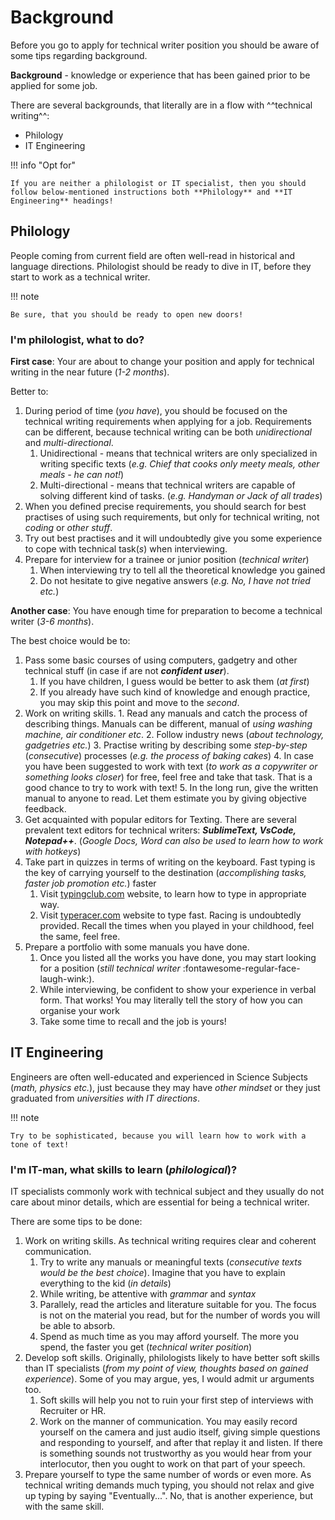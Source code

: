 # Background


Before you go to apply for technical writer position you should be aware of some tips regarding background. 

 **Background** - knowledge or experience that has been gained prior to be applied for some job.


There are several backgrounds, that literally are in a flow with ^^technical writing^^:

- Philology
- IT Engineering


!!! info "Opt for"

    If you are neither a philologist or IT specialist, then you should follow below-mentioned instructions both **Philology** and **IT Engineering** headings!

## Philology

People coming from current field are often well-read in historical and language directions. Philologist should be ready to dive in IT, before they start to work as a technical writer.

!!! note

    Be sure, that you should be ready to open new doors!

### I'm philologist, what to do?

**First case**: Your are about to change your position and apply for technical writing in the near future (*1-2 months*). 

Better to:

  1. During period of time (*you have*), you should be focused on the technical writing requirements when applying for a job. Requirements can be different, because technical writing can be both *unidirectional* and *multi-directional*.
     1. Unidirectional - means that technical writers are only specialized in writing specific texts (*e.g. Chief that cooks only meety meals, other meals - he can not!*)
     2. Multi-directional - means that technical writers are capable of solving different kind of tasks. (*e.g. Handyman or Jack of all trades*)
  2. When you defined precise requirements, you should search for best practises of using such requirements, but only for technical writing, not *coding* or *other stuff*.
  3. Try out best practises and it will undoubtedly give you some experience to cope with technical task(*s*) when interviewing.
  4. Prepare for interview for a trainee or junior position (*technical writer*)
     1. When interviewing try to tell all the theoretical knowledge you gained
     2. Do not hesitate to give negative answers (*e.g. No, I have not tried etc.*)


**Another case**: You have enough time for preparation to become a technical writer (*3-6 months*).

The best choice would be to:

  1. Pass some basic courses of using computers, gadgetry and other technical stuff (in case if are not ***confident user***).
     1.  If you have children, I guess would be better to ask them (*at first*)
     2.  If you already have such kind of knowledge and enough practice, you may skip this point and move to the *second*.
  2.  Work on writing skills.
    1. Read any manuals and catch the process of describing things. Manuals can be different, manual of *using washing machine, air conditioner etc*.
    2. Follow industry news (*about technology, gadgetries etc.*)
    3. Practise writing by describing some *step-by-step* (*consecutive*) processes (*e.g. the process of baking cakes*)
    4. In case you have been suggested to work with text (*to work as a copywriter or something looks closer*) for free, feel free and take that task. That is a good chance to try to work with text!
    5. In the long run, give the written manual to anyone to read. Let them estimate you by giving objective feedback.
  3. Get acquainted with popular editors for Texting. There are several prevalent text editors for technical writers: ***SublimeText, VsCode, Notepad++***. (*Google Docs, Word can also be used to learn how to work with hotkeys*)
  4. Take part in quizzes in terms of writing on the keyboard. Fast typing is the key of carrying yourself to the destination (*accomplishing tasks, faster job promotion etc.*) faster
     1. Visit [typingclub.com](typingclub.com) website, to learn how to type in appropriate way.
     2. Visit [typeracer.com](typeracer.com) website to type fast. Racing is undoubtedly provided. Recall the times when you played in your childhood, feel the same, feel free.
  5. Prepare a portfolio with some manuals you have done.
     1. Once you listed all the works you have done, you may start looking for a position (*still technical writer*
:fontawesome-regular-face-laugh-wink:).
     1. While interviewing, be confident to show your experience in verbal form. That works! You may literally tell the story of how you can organise your work
     2. Take some time to recall and the job is yours!

## IT Engineering

Engineers are often well-educated and experienced in Science Subjects (*math, physics etc.*), just because they may have *other mindset* or they just graduated from *universities with IT directions*.

!!! note

    Try to be sophisticated, because you will learn how to work with a tone of text!


### I'm IT-man, what skills to learn (*philological*)?


IT specialists commonly work with technical subject and they usually do not care about minor details, which are essential for being a technical writer.

There are some tips to be done:

  1. Work on writing skills. As technical writing requires clear and coherent communication. 
      1. Try to write any manuals or meaningful texts (*consecutive texts would be the best choice*). Imagine that you have to explain everything to the kid (*in details*)
      2. While writing, be attentive with *grammar* and *syntax*
      3. Parallely, read the articles and literature suitable for you. The focus is not on the material you read, but for the number of words you will be able to absorb.
      4. Spend as much time as you may afford yourself. The more you spend, the faster you get (*technical writer position*)
   2. Develop soft skills. Originally, philologists likely to have better soft skills than IT specialists (*from my point of view, thoughts based on gained experience*). Some of you may argue, yes, I would admit ur arguments too.
      1. Soft skills will help you not to ruin your first step of interviews with Recruiter or HR.
      2. Work on the manner of communication. You may easily record yourself on the camera and just audio itself, giving simple questions and responding to yourself, and after that replay it and listen. If there is something sounds not trustworthy as you would hear from your interlocutor, then you ought to work on that part of your speech.
   3. Prepare yourself to type the same number of words or even more. As technical writing demands much typing, you should not relax and give up typing by saying "Eventually...". No, that is another experience, but with the same skill.
     
